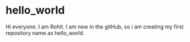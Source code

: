 # hello_world

Hi everyone.
I am Rohit. I am new in the gitHub, so i am creating my first repository name as hello_world.

